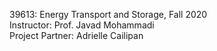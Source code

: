 39613: Energy Transport and Storage, Fall 2020 <br>
Instructor: Prof. Javad Mohammadi <br>
Project Partner: Adrielle Cailipan
